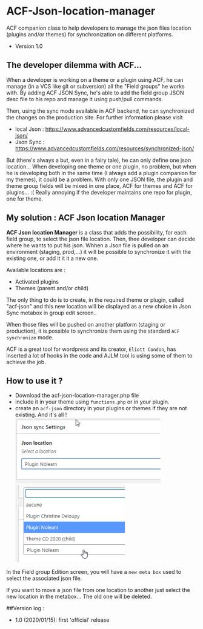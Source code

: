 # ACF-Json-location-manager
ACF companion class to help developers to manage the json files location (plugins and/or themes) for synchronization on different platforms.

- Version 1.0

## The developer dilemma with ACF...

When a developer is working on a theme or a plugin using ACF, he can manage (in a VCS like git or subversion) all the "Field groups" he works with.
By adding ACF JSON Sync, he's able to add the field group JSON desc file to his repo and manage it using push/pull commands.

Then, using the sync mode available in ACF backend, he can synchronized the changes on the production site.
For further information please visit
- local Json : https://www.advancedcustomfields.com/resources/local-json/
- Json Sync : https://www.advancedcustomfields.com/resources/synchronized-json/

But (there's always a but, even in a fairy tale), he can only define one json location... When developing one theme or one plugin, no problem, but when he is developing both in the same time (I always add a plugin companion for my themes), it could be a problem.
With only one JSON file, the plugin and theme group fields will be mixed in one place, ACF for themes and ACF for plugins... :(
Really annoying if the developer maintains one repo for plugin, one for theme.

## My solution : ACF Json location Manager

**ACF Json location Manager** is a class that adds the possibility, for each field group, to select the json file location.
 Then, thee developer can decide where he wants to put his json. Whhen a Json file is pulled on an environment (staging, prod,...) it will be possible to synchronize it with the existing one, or add it it it a new one.

Available locations are :
- Activated plugins
- Themes (parent and/or child)

The only thing to do is to create, in the required theme or plugin, called "acf-json" and this new location will be displayed as a new choice in Json Sync metabox in group edit screen..

When those files will be pushed on another platform (staging or production), it is  possible to synchronize them using the standard `ACF synchronize` mode.

ACF is a great tool for wordpress and its creator, `Eliott Condon`, has inserted a lot of hooks in the code and AJLM tool is using some of them to achieve the job.

## How to use it ?

* Download the acf-json-location-manager.php file
* include it in your theme using `functions.php` or in your plugin.
* create an `acf-json` directory in your plugins or themes if they are not existing. And it's all ! 
![Meta Box 1](./docs/meta-1.png)
![Meta Box 2](./docs/meta-2.png)

In the Field group Edition screen, you will have a `new meta box` used to select the associated json file.

If you want to move a json file from one location to another just select the new location in the metabox...
The old one will be deleted.

##Version log :
- 1.0  (2020/01/15): first 'official' release 

